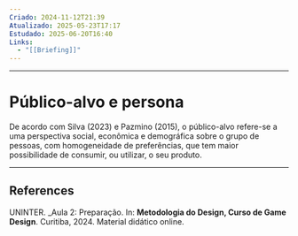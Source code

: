 ```yaml
---
Criado: 2024-11-12T21:39
Atualizado: 2025-05-23T17:17
Estudado: 2025-06-20T16:40
Links:
  - "[[Briefing]]"
---
```

---
# Público-alvo e persona

De acordo com Silva (2023) e Pazmino (2015), o público-alvo refere-se a uma perspectiva social, econômica e demográfica sobre o grupo de pessoas, com homogeneidade de preferências, que tem maior possibilidade de consumir, ou utilizar, o seu produto.

---
## References

UNINTER.  _Aula 2: Preparação. In: **Metodologia do Design, Curso de Game Design**. Curitiba, 2024. Material didático online.